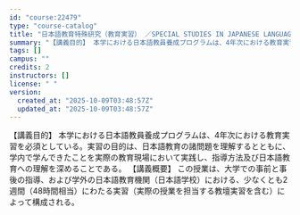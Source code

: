 ```yaml
---
id: "course:22479"
type: "course-catalog"
title: "日本語教育特殊研究（教育実習） ／SPECIAL STUDIES IN JAPANESE LANGUAGE TEACHING: PRACTICUM"
summary: "【講義目的】 本学における日本語教員養成プログラムは、4年次における教育実習を必須としている。実習の目的は、日本語教育の諸問題を理解するとともに、学内で学んできたことを実際の教育現場において実践し、指導方法及び日本語教育への理解を深めること…"
tags: []
campus: ""
credits: 2
instructors: []
license: " "
version:
  created_at: "2025-10-09T03:48:57Z"
  updated_at: "2025-10-09T03:48:57Z"
---
```


【講義目的】 本学における日本語教員養成プログラムは、4年次における教育実習を必須としている。実習の目的は、日本語教育の諸問題を理解するとともに、学内で学んできたことを実際の教育現場において実践し、指導方法及び日本語教育への理解を深めることである。 【講義概要】 この授業は、大学での事前と事後の指導、および学外の日本語教育機関（日本語学校）における、少なくとも2週間（48時間相当）にわたる実習（実際の授業を担当する教壇実習を含む）によって構成される。

